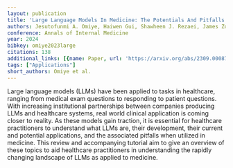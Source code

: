 ```yaml
---
layout: publication
title: 'Large Language Models In Medicine: The Potentials And Pitfalls'
authors: Jesutofunmi A. Omiye, Haiwen Gui, Shawheen J. Rezaei, James Zou, Roxana Daneshjou
conference: Annals of Internal Medicine
year: 2024
bibkey: omiye2023large
citations: 138
additional_links: [{name: Paper, url: 'https://arxiv.org/abs/2309.00087'}]
tags: ["Applications"]
short_authors: Omiye et al.
---
```

Large language models (LLMs) have been applied to tasks in healthcare,
ranging from medical exam questions to responding to patient questions. With
increasing institutional partnerships between companies producing LLMs and
healthcare systems, real world clinical application is coming closer to
reality. As these models gain traction, it is essential for healthcare
practitioners to understand what LLMs are, their development, their current and
potential applications, and the associated pitfalls when utilized in medicine.
This review and accompanying tutorial aim to give an overview of these topics
to aid healthcare practitioners in understanding the rapidly changing landscape
of LLMs as applied to medicine.